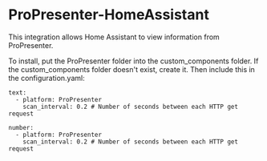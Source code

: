 # ProPresenter-HomeAssistant
This integration allows Home Assistant to view information from ProPresenter.

To install, put the ProPresenter folder into the custom_components folder. If the custom_components folder doesn't exist, create it. Then include this in the configuration.yaml:

```
text:
  - platform: ProPresenter
    scan_interval: 0.2 # Number of seconds between each HTTP get request

number:
  - platform: ProPresenter
    scan_interval: 0.2 # Number of seconds between each HTTP get request
```
